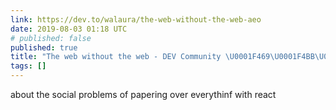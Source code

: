 ```yaml
---
link: https://dev.to/walaura/the-web-without-the-web-aeo
date: 2019-08-03 01:18 UTC
# published: false
published: true
title: "The web without the web - DEV Community \U0001F469‍\U0001F4BB\U0001F468‍\U0001F4BB"
tags: []
---
```


about the social problems of papering over everythinf with react
